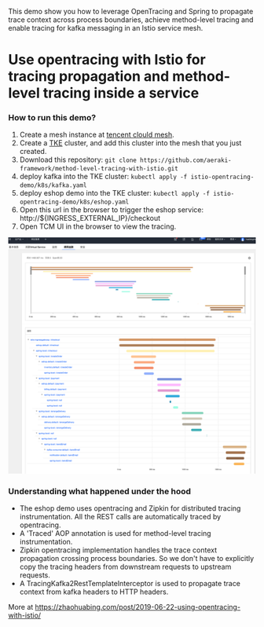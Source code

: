 This demo show you how to leverage OpenTracing and Spring to propagate trace context across process boundaries, achieve method-level tracing and enable tracing for kafka messaging in an Istio service mesh.

# Use opentracing with Istio for tracing propagation and method-level tracing inside a service

### How to run this demo?
1. Create a mesh instance at [tencent clould mesh](https://console.cloud.tencent.com/tke2/mesh?rid=5).
1. Create a [TKE](https://console.cloud.tencent.com/tke2/cluster/startUp) cluster, and add this cluster into the mesh that you just created.
1. Download this repository: ```git clone https://github.com/aeraki-framework/method-level-tracing-with-istio.git```
1. deploy kafka into the TKE cluster: ```kubectl apply -f istio-opentracing-demo/k8s/kafka.yaml```
1. deploy eshop demo into the TKE cluster: ```kubectl apply -f istio-opentracing-demo/k8s/eshop.yaml```
1. Open this url in the browser to trigger the eshop service: http://${INGRESS_EXTERNAL_IP}/checkout
1. Open TCM UI in the browser to view the tracing.

![](screenshot/istio-tracing-opentracing-kafka.png)

### Understanding what happened under the hood
* The eshop demo uses opentracing and Zipkin for distributed tracing instrumentation. All the REST calls are automatically traced by opentracing.
* A 'Traced' AOP annotation is used for method-level tracing instrumentation.
* Zipkin opentracing implementation handles the trace context propagation crossing process boundaries. So we don't have to explicitly copy the tracing headers from downstream requests to upstream requests.
* A TracingKafka2RestTemplateInterceptor is used to propagate trace context from kafka headers to HTTP headers.

More at https://zhaohuabing.com/post/2019-06-22-using-opentracing-with-istio/

